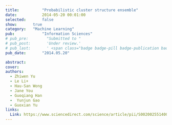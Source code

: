 ```yaml
---
title:          "Probabilistic cluster structure ensemble"
date:           2014-05-20 00:01:00
selected:       false
show:		true
category:	"Machine Learning"
pub:            "Information Sciences"
# pub_pre:        "Submitted to "
# pub_post:       'Under review.'
# pub_last:       ' <span class="badge badge-pill badge-publication badge-success">Spotlight</span>'
pub_date:       "2014.05.20"

abstract:
cover:
authors:
  - Zhiwen Yu
  - Le Li+
  - Hau-San Wong
  - Jane You
  - Guoqiang Han
  -  Yunjun Gao
  - Guoxian Yu
links:
  Link: https://www.sciencedirect.com/science/article/pii/S0020025514000504
---
```

